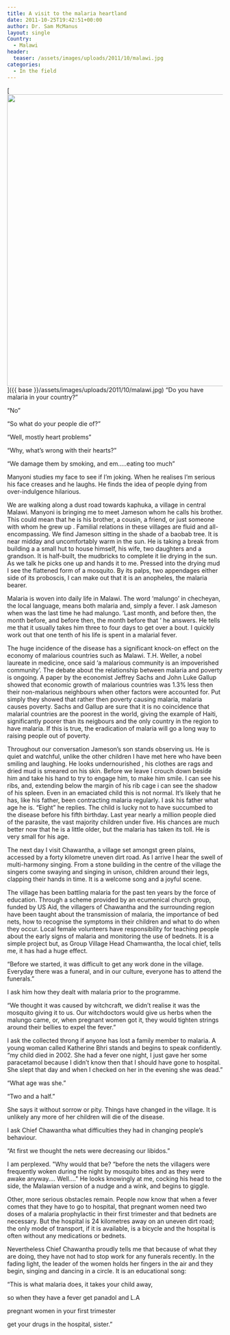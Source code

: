 ```yaml
---
title: A visit to the malaria heartland
date: 2011-10-25T19:42:51+00:00
author: Dr. Sam McManus
layout: single
Country:
  - Malawi
header:
  teaser: /assets/images/uploads/2011/10/malawi.jpg
categories:
  - In the field
---
```

[<img class="aligncenter size-full wp-image-1096" title="malawi_204 copy" alt="" src="{{ base }}/assets/images/uploads/2011/10/malawi.jpg" width="682" height="680" />]({{ base }}/assets/images/uploads/2011/10/malawi.jpg)
“Do you have malaria in your country?”

“No”

“So what do your people die of?”

“Well, mostly heart problems”

“Why, what’s wrong with their hearts?”

“We damage them by smoking, and em&#8230;..eating too much”

Manyoni studies my face to see if I’m joking. When he realises I’m serious his face creases and he laughs. He finds the idea of people dying from over-indulgence hilarious.

We are walking along a dust road towards kaphuka, a village in central Malawi. Manyoni is bringing me to meet Jameson whom he calls his brother. This could mean that he is his brother, a cousin, a friend, or just someone with whom he grew up . Familial relations in these villages are fluid and all-encompassing. We find Jameson sitting in the shade of a baobab tree. It is near midday and uncomfortably warm in the sun. He is taking a break from building a a small hut to house himself, his wife, two daughters and a grandson. It is half-built, the mudbricks to complete it lie drying in the sun. As we talk he picks one up and hands it to me. Pressed into the drying mud I see the flattened form of a mosquito. By its palps, two appendages either side of its proboscis, I can make out that it is an anopheles, the malaria bearer.

Malaria is woven into daily life in Malawi. The word ‘malungo’ in checheyan, the local language, means both malaria and, simply a fever. I ask Jameson when was the last time he had malungo. ‘Last month, and before then, the month before, and before then, the month before that &#8216; he answers. He tells me that it usually takes him three to four days to get over a bout. I quickly work out that one tenth of his life is spent in a malarial fever.

The huge incidence of the disease has a significant knock-on effect on the economy of malarious countries such as Malawi. T.H. Weller, a nobel laureate in medicine, once said ‘a malarious community is an impoverished community’. The debate about the relationship between malaria and poverty is ongoing. A paper by the economist Jeffrey Sachs and John Luke Gallup showed that economic growth of malarious countries was 1.3% less then their non-malarious neighbours when other factors were accounted for. Put simply they showed that rather then poverty causing malaria, malaria causes poverty. Sachs and Gallup are sure that it is no coincidence that malarial countries are the poorest in the world, giving the example of Haiti, significantly poorer than its neigbours and the only country in the region to have malaria. If this is true, the eradication of malaria will go a long way to raising people out of poverty.

Throughout our conversation Jameson&#8217;s son stands observing us. He is quiet and watchful, unlike the other children I have met here who have been smiling and laughing. He looks undernourished , his clothes are rags and dried mud is smeared on his skin. Before we leave I crouch down beside him and take his hand to try to engage him, to make him smile. I can see his ribs, and, extending below the margin of his rib cage i can see the shadow of his spleen. Even in an emaciated child this is not normal. It’s likely that he has, like his father, been contracting malaria regularly. I ask his father what age he is. &#8220;Eight&#8221; he replies. The child is lucky not to have succumbed to the disease before his fifth birthday. Last year nearly a million people died of the parasite, the vast majority children under five. His chances are much better now that he is a little older, but the malaria has taken its toll. He is very small for his age.

The next day I visit Chawantha, a village set amongst green plains, accessed by a forty kilometre uneven dirt road. As I arrive I hear the swell of multi-harmony singing. From a stone building in the centre of the village the singers come swaying and singing in unison, children around their legs, clapping their hands in time. It is a welcome song and a joyful scene.

The village has been battling malaria for the past ten years by the force of education. Through a scheme provided by an ecumenical church group, funded by US Aid, the villagers of Chawantha and the surrounding region have been taught about the transmission of malaria, the importance of bed nets, how to recognise the symptoms in their children and what to do when they occur. Local female volunteers have responsibility for teaching people about the early signs of malaria and monitoring the use of bednets. It is a simple project but, as Group Village Head Chamwantha, the local chief, tells me, it has had a huge effect.

“Before we started, it was difficult to get any work done in the village. Everyday there was a funeral, and in our culture, everyone has to attend the funerals.”

I ask him how they dealt with malaria prior to the programme.

“We thought it was caused by witchcraft, we didn’t realise it was the mosquito giving it to us. Our witchdoctors would give us herbs when the malungo came, or, when pregnant women got it, they would tighten strings around their bellies to expel the fever.”

I ask the collected throng if anyone has lost a family member to malaria. A young woman called Katherine Bhri stands and begins to speak confidently. “my child died in 2002. She had a fever one night, I just gave her some paracetamol because I didn’t know then that I should have gone to hospital. She slept that day and when I checked on her in the evening she was dead.”

“What age was she.”

“Two and a half.”

She says it without sorrow or pity. Things have changed in the village. It is unlikely any more of her children will die of the disease.

I ask Chief Chawantha what difficulties they had in changing people&#8217;s behaviour.

“At first we thought the nets were decreasing our libidos.”

I am perplexed. 
"Why would that be? &#8220;before the nets the villagers were frequently woken during the night by mosquito bites and as they were awake anyway&#8230;. Well&#8230;."
He looks knowingly at me, cocking his head to the side, the Malawian version of a nudge and a wink, and begins to giggle.

Other, more serious obstacles remain. People now know that when a fever comes that they have to go to hospital, that pregnant women need two doses of a malaria prophylactic in their first trimester and that bednets are necessary. But the hospital is 24 kilometres away on an uneven dirt road; the only mode of transport, if it is available, is a bicycle and the hospital is often without any medications or bednets.

Nevertheless Chief Chawantha proudly tells me that because of what they are doing, they have not had to stop work for any funerals recently. In the fading light, the leader of the women holds her fingers in the air and they begin, singing and dancing in a circle. It is an educational song:

“This is what malaria does, it takes your child away,

so when they have a fever get panadol and L.A

pregnant women in your first trimester

get your drugs in the hospital, sister.”